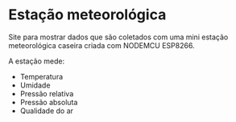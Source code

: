 # Estação meteorológica
Site para mostrar dados que são coletados com uma mini estação meteorológica caseira criada com NODEMCU ESP8266.

A estação mede: 
- Temperatura
- Umidade
- Pressão relativa
- Pressão absoluta
- Qualidade do ar
